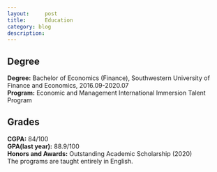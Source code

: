 ```yaml
---
layout:     post
title:      Education
category: blog
description: 
---
```

<h2>Degree</h2>
<b>Degree:</b> Bachelor of Economics (Finance), Southwestern University of Finance and Economics, 2016.09-2020.07<br>
<b>Program:</b> Economic and Management International Immersion Talent Program<br>

<h2>Grades</h2>
<b>CGPA:</b> 84/100<br>
<b>GPA(last year):</b> 88.9/100<br>
<b>Honors and Awards:</b> Outstanding Academic Scholarship (2020)<br>
The programs are taught entirely in English.<br>



